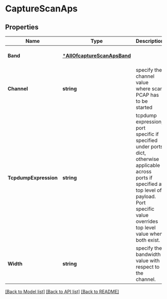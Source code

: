 # CaptureScanAps

## Properties
Name | Type | Description | Notes
------------ | ------------- | ------------- | -------------
**Band** | [***AllOfcaptureScanApsBand**](AllOfcaptureScanApsBand.md) |  | [optional] [default to null]
**Channel** | **string** | specify the channel value where scan PCAP has to be started | [optional] [default to null]
**TcpdumpExpression** | **string** | tcpdump expression, port specific if specified under ports dict, otherwise applicable across ports if specified at top level of payload. Port specific value overrides top level value when both exist. | [optional] [default to null]
**Width** | **string** | specify the bandwidth value with respect to the channel. | [optional] [default to null]

[[Back to Model list]](../README.md#documentation-for-models) [[Back to API list]](../README.md#documentation-for-api-endpoints) [[Back to README]](../README.md)


